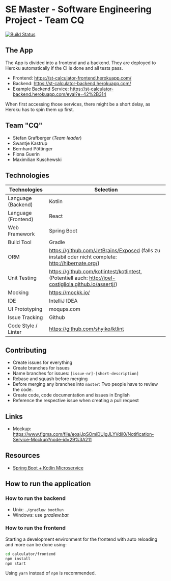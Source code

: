 # SE Master - Software Engineering Project - Team CQ

[![Build Status](https://travis-ci.com/maxi-k/se-master-sem1-st.svg?token=vJCFyC8fzGGkCLryVRQA&branch=master)](https://travis-ci.com/maxi-k/se-master-sem1-st)

## The App
The App is divided into a frontend and a backend. They are deployed to
Heroku automatically if the CI is done and all tests pass.
* Frontend: https://st-calculator-frontend.herokuapp.com/
* Backend: https://st-calculator-backend.herokuapp.com/
* Example Backend Service: https://st-calculator-backend.herokuapp.com/eval?e=42%2B314

When first accessing those services, there might be a short delay, as
Heroku has to spin them up first.

## Team "CQ"
- Stefan Grafberger (*Team leader*)
- Swantje Kastrup
- Bernhard Pöttinger
- Fiona Guerin
- Maximilian Kuschewski

## Technologies
| Technologies | Selection     |
| ----------- | -------- |
Language (Backend) | Kotlin
Language (Frontend) | React
Web Framework | Spring Boot
Build Tool | Gradle
ORM | https://github.com/JetBrains/Exposed (falls zu instabil oder nicht complete: http://hibernate.org/) |
Unit Testing | https://github.com/kotlintest/kotlintest,  (Potentiell auch: http://joel-costigliola.github.io/assertj/)
Mocking | https://mockk.io/
IDE | IntelliJ IDEA
| UI Prototyping | moqups.com |
| Issue Tracking | Github
| Code Style / Linter | https://github.com/shyiko/ktlint

## Contributing
- Create issues for everything
- Create branches for issues
- Name branches for issues: `[issue-nr]-[short-description]`
- Rebase and squash before merging
- Before merging any branches into `master`: Two people have to review
  the code.
- Create code, code documentation and issues in English
- Reference the respective issue when creating a pull request

## Links
- Mockup: https://www.figma.com/file/eoajJpSOmiDUlgJLYVdil0/Notification-Service-Mockup?node-id=29%3A211

## Resources
* [Spring Boot + Kotlin Microservice](https://kotlinlang.org/docs/tutorials/spring-boot-restful.html)

## How to run the application

### How to run the backend
* Unix: ```./gradlew bootRun```
* Windows: use *gradlew.bat*

### How to run the frontend
Starting a development environment for the frontend with auto
reloading and more can be done using:
```sh
cd calculator/frontend
npm install
npm start
```
Using `yarn` instead of `npm` is recommended.
